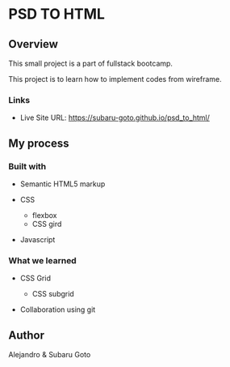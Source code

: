 # PSD TO HTML

## Overview

This small project is a part of fullstack bootcamp.

This project is to learn how to implement codes from wireframe.

### Links

- Live Site URL: https://subaru-goto.github.io/psd_to_html/

## My process

### Built with
- Semantic HTML5 markup
- CSS
  - flexbox
  - CSS gird

- Javascript

### What we learned
- CSS Grid
  - CSS subgrid

- Collaboration using git

## Author
Alejandro & Subaru Goto



